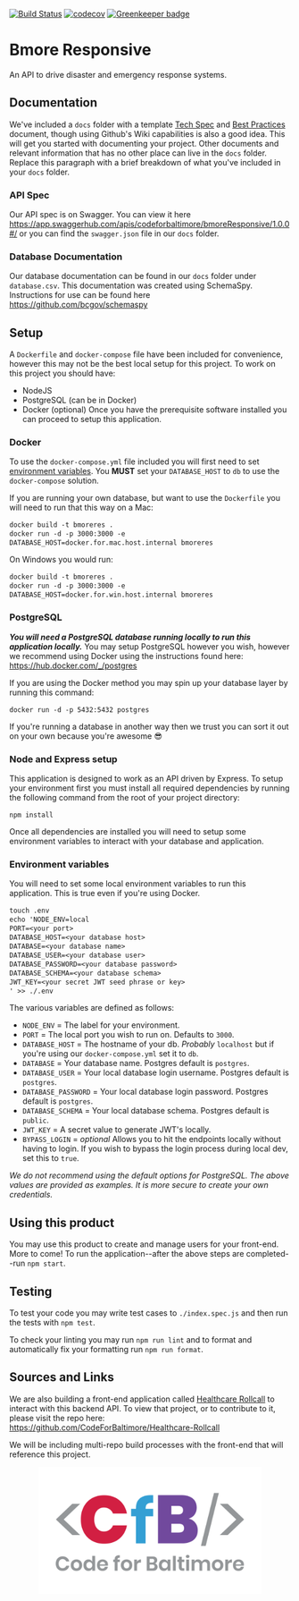 [![Build Status](https://travis-ci.org/CodeForBaltimore/Bmore-Responsive.svg?branch=master)](https://travis-ci.org/CodeForBaltimore/Bmore-Responsive) [![codecov](https://codecov.io/gh/CodeForBaltimore/Bmore-Responsive/branch/master/graph/badge.svg)](https://codecov.io/gh/CodeForBaltimore/Bmore-Responsive) [![Greenkeeper badge](https://badges.greenkeeper.io/CodeForBaltimore/Bmore-Responsive.svg)](https://greenkeeper.io/)

# Bmore Responsive
An API to drive disaster and emergency response systems.

## Documentation
We've included a `docs` folder with a template [Tech Spec](/docs/Tech_Spec.md) and [Best Practices](/docs/Best_Practices.md) document, though using Github's Wiki capabilities is also a good idea. This will get you started with documenting your project.  Other documents and relevant information that has no other place can live in the `docs` folder.  Replace this paragraph with a brief breakdown of what you've included in your `docs` folder.

### API Spec
Our API spec is on Swagger. You can view it here https://app.swaggerhub.com/apis/codeforbaltimore/bmoreResponsive/1.0.0#/ or you can find the `swagger.json` file in our `docs` folder.  

### Database Documentation
Our database documentation can be found in our `docs` folder under `database.csv`. This documentation was created using SchemaSpy. Instructions for use can be found here https://github.com/bcgov/schemaspy

## Setup
A `Dockerfile` and `docker-compose` file have been included for convenience, however this may not be the best local setup for this project. To work on this project you should have:
-   NodeJS
-   PostgreSQL (can be in Docker)
-   Docker (optional)
Once you have the prerequisite software installed you can proceed to setup this application.

### Docker
To use the `docker-compose.yml` file included you will first need to set [environment variables](#environment_variables). You **MUST** set your `DATABASE_HOST` to `db` to use the `docker-compose` solution. 

If you are running your own database, but want to use the `Dockerfile` you will need to run that this way on a Mac:
```
docker build -t bmoreres .
docker run -d -p 3000:3000 -e DATABASE_HOST=docker.for.mac.host.internal bmoreres
```
On Windows you would run:
```
docker build -t bmoreres .
docker run -d -p 3000:3000 -e DATABASE_HOST=docker.for.win.host.internal bmoreres
```

### PostgreSQL
***You will need a PostgreSQL database running locally to run this application locally.*** You may setup PostgreSQL however you wish, however we recommend using Docker using the instructions found here: https://hub.docker.com/_/postgres

If you are using the Docker method you may spin up your database layer by running this command:
```
docker run -d -p 5432:5432 postgres
```
If you're running a database in another way then we trust you can sort it out on your own because you're awesome :sunglasses:

### Node and Express setup
This application is designed to work as an API driven by Express. To setup your environment first you must install all required dependencies by running the following command from the root of your project directory:
```
npm install
```
Once all dependencies are installed you will need to setup some environment variables to interact with your database and application. 

### Environment variables
You will need to set some local environment variables to run this application. This is true even if you're using Docker.
```
touch .env
echo 'NODE_ENV=local
PORT=<your port>
DATABASE_HOST=<your database host>
DATABASE=<your database name>
DATABASE_USER=<your database user>
DATABASE_PASSWORD=<your database password>
DATABASE_SCHEMA=<your database schema>
JWT_KEY=<your secret JWT seed phrase or key>
' >> ./.env
```

The various variables are defined as follows:
- `NODE_ENV` = The label for your environment. 
- `PORT` = The local port you wish to run on. Defaults to `3000`.
- `DATABASE_HOST` = The hostname of your db. _Probably_ `localhost` but if you're using our `docker-compose.yml` set it to `db`.
- `DATABASE` = Your database name. Postgres default is `postgres`.
- `DATABASE_USER` = Your local database login username. Postgres default is `postgres`.
- `DATABASE_PASSWORD` = Your local database login password. Postgres default is `postgres`.
- `DATABASE_SCHEMA` = Your local database schema. Postgres default is `public`.
- `JWT_KEY` = A secret value to generate JWT's locally. 
- `BYPASS_LOGIN` = _optional_  Allows you to hit the endpoints locally without having to login. If you wish to bypass the login process during local dev, set this to `true`.

_We do not recommend using the default options for PostgreSQL. The above values are provided as examples. It is more secure to create your own credentials._

## Using this product
You may use this product to create and manage users for your front-end. More to come! 
To run the application--after the above steps are completed--run `npm start`.

## Testing
To test your code you may write test cases to `./index.spec.js` and then run the tests with `npm test`.

To check your linting you may run `npm run lint` and to format and automatically fix your formatting run `npm run format`.

## Sources and Links
We are also building a front-end application called [Healthcare Rollcall](https://github.com/CodeForBaltimore/Healthcare-Rollcall) to interact with this backend API. To view that project, or to contribute to it, please visit the repo here: https://github.com/CodeForBaltimore/Healthcare-Rollcall

We will be including multi-repo build processes with the front-end that will reference this project.

<p align="center">
    <img src="docs/img/CfB.png" width="400">
</p>

